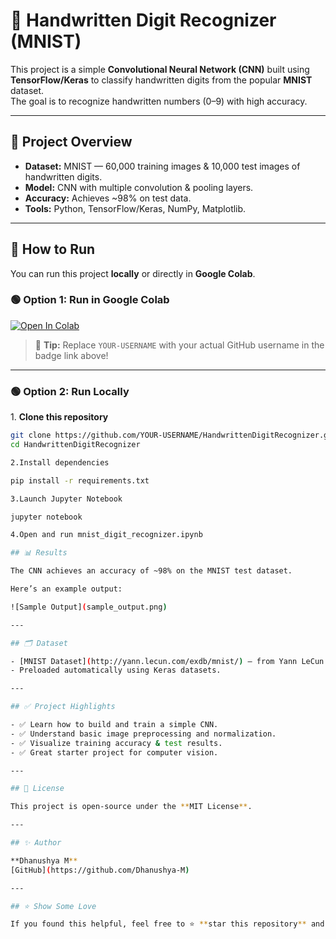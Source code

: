 # 🧮 Handwritten Digit Recognizer (MNIST)

This project is a simple **Convolutional Neural Network (CNN)** built using **TensorFlow/Keras** to classify handwritten digits from the popular **MNIST** dataset.  
The goal is to recognize handwritten numbers (0–9) with high accuracy.

---

## 📌 Project Overview

- **Dataset:** MNIST — 60,000 training images & 10,000 test images of handwritten digits.
- **Model:** CNN with multiple convolution & pooling layers.
- **Accuracy:** Achieves ~98% on test data.
- **Tools:** Python, TensorFlow/Keras, NumPy, Matplotlib.

---

## 🚀 How to Run

You can run this project **locally** or directly in **Google Colab**.

### 🟢 Option 1: Run in Google Colab

[![Open In Colab](https://colab.research.google.com/assets/colab-badge.svg)](https://colab.research.google.com/github/YOUR-USERNAME/HandwrittenDigitRecognizer/blob/main/mnist_digit_recognizer.ipynb)

> 📌 **Tip:** Replace `YOUR-USERNAME` with your actual GitHub username in the badge link above!

---

### 🟢 Option 2: Run Locally

1️. **Clone this repository**

```bash
git clone https://github.com/YOUR-USERNAME/HandwrittenDigitRecognizer.git
cd HandwrittenDigitRecognizer

2️.Install dependencies

pip install -r requirements.txt

3.Launch Jupyter Notebook

jupyter notebook

4.Open and run mnist_digit_recognizer.ipynb

## 📊 Results

The CNN achieves an accuracy of ~98% on the MNIST test dataset.

Here’s an example output:

![Sample Output](sample_output.png)

---

## 🗂️ Dataset

- [MNIST Dataset](http://yann.lecun.com/exdb/mnist/) — from Yann LeCun.
- Preloaded automatically using Keras datasets.

---

## ✅ Project Highlights

- ✅ Learn how to build and train a simple CNN.
- ✅ Understand basic image preprocessing and normalization.
- ✅ Visualize training accuracy & test results.
- ✅ Great starter project for computer vision.

---

## 📜 License

This project is open-source under the **MIT License**.

---

## ✨ Author

**Dhanushya M**  
[GitHub](https://github.com/Dhanushya-M)

---

## ⭐️ Show Some Love

If you found this helpful, feel free to ⭐️ **star this repository** and share it! 😊






